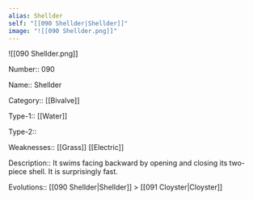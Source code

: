 ```yaml
---
alias: Shellder
self: "[[090 Shellder|Shellder]]"
image: "![[090 Shellder.png]]"
---
```


![[090 Shellder.png]]


Number:: 090

Name:: Shellder

Category:: [[Bivalve]]

Type-1:: [[Water]]

Type-2:: 

Weaknesses:: [[Grass]] [[Electric]]

Description:: It swims facing backward by opening and closing its two-piece shell. It is surprisingly fast.

Evolutions:: [[090 Shellder|Shellder]] > [[091 Cloyster|Cloyster]]
